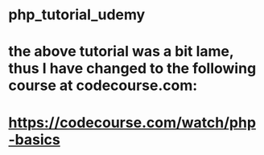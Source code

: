 # php_tutorial_udemy
# the above tutorial was a bit lame, thus I have changed to the following course at codecourse.com:
# https://codecourse.com/watch/php-basics
